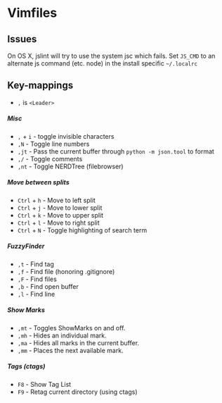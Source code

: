 # Vimfiles

## Issues

On OS X, jslint will try to use the system jsc which fails. Set `JS_CMD` to
an alternate js command (etc. node) in the install specific `~/.localrc`

## Key-mappings

* `,` is `<Leader>`

##### Misc

* `,` + `i` - toggle invisible characters
* `,N` - Toggle line numbers
* `,jt` - Pass the current buffer through `python -m json.tool` to format
* `,/` - Toggle comments
* `,nt` - Toggle NERDTree (filebrowser)

##### Move between splits

* `Ctrl` + `h` - Move to left split
* `Ctrl` + `j` - Move to lower split
* `Ctrl` + `k` - Move to upper split
* `Ctrl` + `l` - Move to right split
* `Ctrl` + `N` - Toggle highlighting of search term

##### FuzzyFinder

* `,t` - Find tag
* `,f` - Find file (honoring .gitignore)
* `,F` - Find files
* `,b` - Find open buffer
* `,l` - Find line

##### Show Marks

* `,mt` - Toggles ShowMarks on and off.
* `,mh` - Hides an individual mark.
* `,ma` - Hides all marks in the current buffer.
* `,mm` - Places the next available mark.

##### Tags (ctags)

* `F8` - Show Tag List
* `F9` - Retag current directory (using ctags)
